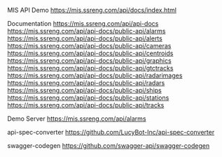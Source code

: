 MIS API Demo
https://mis.ssreng.com/api/docs/index.html

Documentation
https://mis.ssreng.com/api/api-docs
https://mis.ssreng.com/api/api-docs/public-api/alarms
https://mis.ssreng.com/api/api-docs/public-api/alerts
https://mis.ssreng.com/api/api-docs/public-api/cameras
https://mis.ssreng.com/api/api-docs/public-api/centroids
https://mis.ssreng.com/api/api-docs/public-api/graphics
https://mis.ssreng.com/api/api-docs/public-api/gtctracks
https://mis.ssreng.com/api/api-docs/public-api/radarimages
https://mis.ssreng.com/api/api-docs/public-api/radars
https://mis.ssreng.com/api/api-docs/public-api/ships
https://mis.ssreng.com/api/api-docs/public-api/stations
https://mis.ssreng.com/api/api-docs/public-api/tracks

Demo Server
https://mis.ssreng.com/api/alarms

api-spec-converter
https://github.com/LucyBot-Inc/api-spec-converter

swagger-codegen
https://github.com/swagger-api/swagger-codegen
